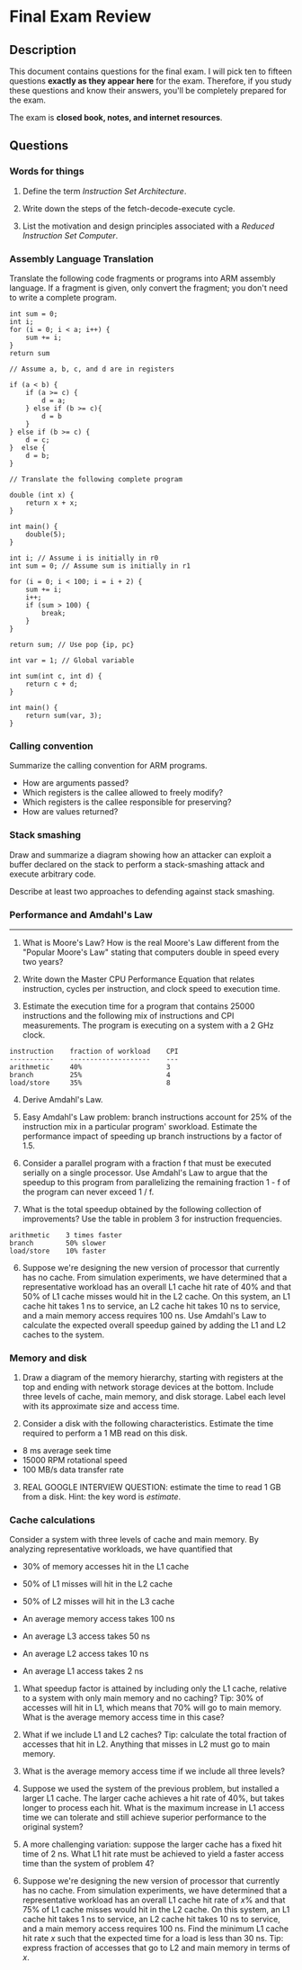 # Final Exam Review

## Description

This document contains questions for the final exam. I will pick ten to fifteen questions **exactly as they appear here** for the exam. Therefore, if you study these questions and know their answers, you'll be completely prepared for the exam.

The exam is **closed book, notes, and internet resources**.


## Questions

### Words for things

1. Define the term *Instruction Set Architecture*.

2. Write down the steps of the fetch-decode-execute cycle.

3. List the motivation and design principles associated with a *Reduced Instruction Set Computer*.

### Assembly Language Translation

Translate the following code fragments or programs into ARM assembly language. If a fragment is given, only convert the fragment; you don't need to write a complete program.

```
int sum = 0;
int i;
for (i = 0; i < a; i++) {
    sum += i;
}
return sum
```

```
// Assume a, b, c, and d are in registers

if (a < b) {
    if (a >= c) {
        d = a;
    } else if (b >= c){
        d = b
    }
} else if (b >= c) {
    d = c;
}  else {
    d = b;
}
```

```
// Translate the following complete program

double (int x) {
    return x + x;
}

int main() {
    double(5);
}
```

```
int i; // Assume i is initially in r0
int sum = 0; // Assume sum is initially in r1

for (i = 0; i < 100; i = i + 2) {
    sum += i;
    i++;
    if (sum > 100) {
        break;
    }
}

return sum; // Use pop {ip, pc}
```


```
int var = 1; // Global variable

int sum(int c, int d) {
    return c + d;
}

int main() {
    return sum(var, 3);
}
```

### Calling convention
Summarize the calling convention for ARM programs.

- How are arguments passed?
- Which registers is the callee allowed to freely modify?
- Which registers is the callee responsible for preserving?
- How are values returned?


### Stack smashing

Draw and summarize a diagram showing how an attacker can exploit a buffer declared on the stack to perform a stack-smashing attack and execute arbitrary code.

Describe at least two approaches to defending against stack smashing.


### Performance and Amdahl's Law
----------------------------
1. What is Moore's Law? How is the real Moore's Law different from
   the "Popular Moore's Law" stating that computers double in speed
   every two years?
   
2. Write down the Master CPU Performance Equation that relates instruction, cycles per instruction, and clock speed to execution time.

3. Estimate the execution time for a program that contains
   25000 instructions and the following mix of instructions
   and CPI measurements. The program is executing on a system with a 2 GHz clock.


```
instruction    fraction of workload    CPI
-----------    --------------------    ---
arithmetic     40%                     3
branch         25%                     4
load/store     35%                     8            
```
   
   
4. Derive Amdahl's Law.

5. Easy Amdahl's Law problem: branch instructions account for 25% 
of the instruction mix in a particular program' sworkload.  Estimate
the performance impact of speeding up branch instructions by a 
factor of 1.5.

6. Consider a parallel program with a fraction f that must be
executed serially on a single processor.  Use Amdahl's Law to
argue that the speedup to this program from parallelizing the 
remaining fraction 1 - f of the program can never exceed 1 / f.

7. What is the total speedup obtained by the following
   collection of improvements? Use the table in problem 3 for
   instruction frequencies.

```
arithmetic    3 times faster
branch        50% slower
load/store    10% faster
```

6. Suppose we're designing the new version of processor that currently has no cache. From simulation experiments, we have determined that a
representative workload has an overall L1 cache hit rate of 40% and that 50% of L1 cache misses would hit in the L2 cache. On this system, an L1 cache hit takes 1 ns to service, an L2 cache hit takes 10 ns to service, and a main memory access requires 100 ns. Use Amdahl's Law to calculate the expected overall speedup gained by adding the L1 and L2 caches to the system.

### Memory and disk

1. Draw a diagram of the memory hierarchy, starting with registers at
   the top and ending with network storage devices at the bottom.
   Include three levels of cache, main memory, and disk storage.
   Label each level with its approximate size and access time.
   
2. Consider a disk with the following characteristics. Estimate the time required to perform a 1 MB read on this disk.
- 8 ms average seek time
- 15000 RPM rotational speed
- 100 MB/s data transfer rate


3. REAL GOOGLE INTERVIEW QUESTION: estimate the time to read 1 GB
   from a disk. Hint: the key word is *estimate*.
   

### Cache calculations
Consider a system with three levels of cache and main memory. By analyzing representative workloads, we have quantified that
  
- 30% of memory accesses hit in the L1 cache
- 50% of L1 misses will hit in the L2 cache
- 50% of L2 misses will hit in the L3 cache
  
- An average memory access takes 100 ns
- An average L3 access takes 50 ns
- An average L2 access takes 10 ns
- An average L1 access takes 2 ns
  
1. What speedup factor is attained by including only the L1 cache, relative to a system with only main memory and no caching? Tip: 30% of accesses will hit in L1, which means that 70% will go to main memory. What is the average memory access time in this case?

2. What if we include L1 and L2 caches? Tip: calculate the total fraction of accesses that hit in L2. Anything that misses in L2 must go to main memory.

3. What is the average memory access time if we include all three levels?
   
3. Suppose we used the system of the previous problem, but installed a larger L1
   cache. The larger cache achieves a hit rate of 40%, but takes
   longer to process each hit. What is the maximum increase in L1
   access time we can tolerate and still achieve superior performance
   to the original system?
   
4. A more challenging variation: suppose the larger cache has a fixed
   hit time of 2 ns. What L1 hit rate must be achieved to yield a
   faster access time than the system of problem 4?

5. Suppose we're designing the new version of processor that currently has no cache. From simulation experiments, we have determined that a representative workload has an overall L1 cache hit rate of *x*% and that 75% of L1 cache misses would hit in the L2 cache. On this system, an L1 cache hit takes 1 ns to service, an L2 cache hit takes 10 ns to service, and a main memory access requires 100 ns. Find the minimum L1 cache hit rate *x* such that the expected time for a load is less than 30 ns. Tip: express fraction of accesses that go to L2 and main memory in terms of *x*.
